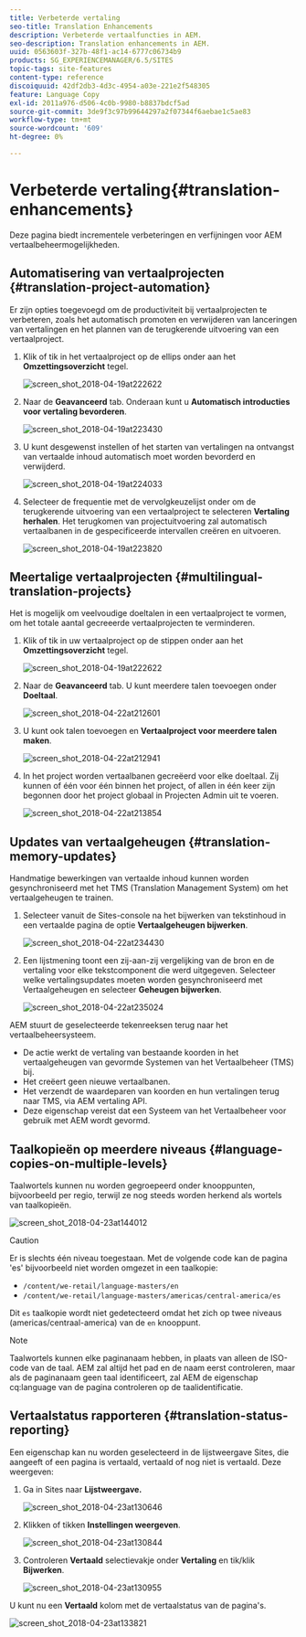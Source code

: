 ```yaml
---
title: Verbeterde vertaling
seo-title: Translation Enhancements
description: Verbeterde vertaalfuncties in AEM.
seo-description: Translation enhancements in AEM.
uuid: 0563603f-327b-48f1-ac14-6777c06734b9
products: SG_EXPERIENCEMANAGER/6.5/SITES
topic-tags: site-features
content-type: reference
discoiquuid: 42df2db3-4d3c-4954-a03e-221e2f548305
feature: Language Copy
exl-id: 2011a976-d506-4c0b-9980-b8837bdcf5ad
source-git-commit: 3de9f3c97b99644297a2f07344f6aebae1c5ae83
workflow-type: tm+mt
source-wordcount: '609'
ht-degree: 0%

---
```


# Verbeterde vertaling{#translation-enhancements}

Deze pagina biedt incrementele verbeteringen en verfijningen voor AEM vertaalbeheermogelijkheden.

## Automatisering van vertaalprojecten {#translation-project-automation}

Er zijn opties toegevoegd om de productiviteit bij vertaalprojecten te verbeteren, zoals het automatisch promoten en verwijderen van lanceringen van vertalingen en het plannen van de terugkerende uitvoering van een vertaalproject.

1. Klik of tik in het vertaalproject op de ellips onder aan het **Omzettingsoverzicht** tegel.

   ![screen_shot_2018-04-19at222622](assets/screen_shot_2018-04-19at222622.jpg)

1. Naar de **Geavanceerd** tab. Onderaan kunt u **Automatisch introducties voor vertaling bevorderen**.

   ![screen_shot_2018-04-19at223430](assets/screen_shot_2018-04-19at223430.jpg)

1. U kunt desgewenst instellen of het starten van vertalingen na ontvangst van vertaalde inhoud automatisch moet worden bevorderd en verwijderd.

   ![screen_shot_2018-04-19at224033](assets/screen_shot_2018-04-19at224033.jpg)

1. Selecteer de frequentie met de vervolgkeuzelijst onder om de terugkerende uitvoering van een vertaalproject te selecteren **Vertaling herhalen**. Het terugkomen van projectuitvoering zal automatisch vertaalbanen in de gespecificeerde intervallen creëren en uitvoeren.

   ![screen_shot_2018-04-19at223820](assets/screen_shot_2018-04-19at223820.jpg)

## Meertalige vertaalprojecten {#multilingual-translation-projects}

Het is mogelijk om veelvoudige doeltalen in een vertaalproject te vormen, om het totale aantal gecreeerde vertaalprojecten te verminderen.

1. Klik of tik in uw vertaalproject op de stippen onder aan het **Omzettingsoverzicht** tegel.

   ![screen_shot_2018-04-19at222622](assets/screen_shot_2018-04-19at222622.jpg)

1. Naar de **Geavanceerd** tab. U kunt meerdere talen toevoegen onder **Doeltaal**.

   ![screen_shot_2018-04-22at212601](assets/screen_shot_2018-04-22at212601.jpg)

1. U kunt ook talen toevoegen en **Vertaalproject voor meerdere talen maken**.

   ![screen_shot_2018-04-22at212941](assets/screen_shot_2018-04-22at212941.jpg)

1. In het project worden vertaalbanen gecreëerd voor elke doeltaal. Zij kunnen of één voor één binnen het project, of allen in één keer zijn begonnen door het project globaal in Projecten Admin uit te voeren.

   ![screen_shot_2018-04-22at213854](assets/screen_shot_2018-04-22at213854.jpg)

## Updates van vertaalgeheugen {#translation-memory-updates}

Handmatige bewerkingen van vertaalde inhoud kunnen worden gesynchroniseerd met het TMS (Translation Management System) om het vertaalgeheugen te trainen.

1. Selecteer vanuit de Sites-console na het bijwerken van tekstinhoud in een vertaalde pagina de optie **Vertaalgeheugen bijwerken**.

   ![screen_shot_2018-04-22at234430](assets/screen_shot_2018-04-22at234430.jpg)

1. Een lijstmening toont een zij-aan-zij vergelijking van de bron en de vertaling voor elke tekstcomponent die werd uitgegeven. Selecteer welke vertalingsupdates moeten worden gesynchroniseerd met Vertaalgeheugen en selecteer **Geheugen bijwerken**.

   ![screen_shot_2018-04-22at235024](assets/screen_shot_2018-04-22at235024.jpg)

AEM stuurt de geselecteerde tekenreeksen terug naar het vertaalbeheersysteem.

* De actie werkt de vertaling van bestaande koorden in het vertaalgeheugen van gevormde Systemen van het Vertaalbeheer (TMS) bij.
* Het creëert geen nieuwe vertaalbanen.
* Het verzendt de waardeparen van koorden en hun vertalingen terug naar TMS, via AEM vertaling API.
* Deze eigenschap vereist dat een Systeem van het Vertaalbeheer voor gebruik met AEM wordt gevormd.

## Taalkopieën op meerdere niveaus {#language-copies-on-multiple-levels}

Taalwortels kunnen nu worden gegroepeerd onder knooppunten, bijvoorbeeld per regio, terwijl ze nog steeds worden herkend als wortels van taalkopieën.

![screen_shot_2018-04-23at144012](assets/screen_shot_2018-04-23at144012.jpg)

>[!CAUTION]
>
>Er is slechts één niveau toegestaan. Met de volgende code kan de pagina &#39;es&#39; bijvoorbeeld niet worden omgezet in een taalkopie:
>
>* `/content/we-retail/language-masters/en`
>* `/content/we-retail/language-masters/americas/central-america/es`
>
>Dit `es` taalkopie wordt niet gedetecteerd omdat het zich op twee niveaus (americas/centraal-america) van de `en` knooppunt.

>[!NOTE]
>
>Taalwortels kunnen elke paginanaam hebben, in plaats van alleen de ISO-code van de taal. AEM zal altijd het pad en de naam eerst controleren, maar als de paginanaam geen taal identificeert, zal AEM de eigenschap cq:language van de pagina controleren op de taalidentificatie.

## Vertaalstatus rapporteren {#translation-status-reporting}

Een eigenschap kan nu worden geselecteerd in de lijstweergave Sites, die aangeeft of een pagina is vertaald, vertaald of nog niet is vertaald. Deze weergeven:

1. Ga in Sites naar **Lijstweergave.**

   ![screen_shot_2018-04-23at130646](assets/screen_shot_2018-04-23at130646.jpg)

1. Klikken of tikken **Instellingen weergeven**.

   ![screen_shot_2018-04-23at130844](assets/screen_shot_2018-04-23at130844.jpg)

1. Controleren **Vertaald** selectievakje onder **Vertaling** en tik/klik **Bijwerken**.

   ![screen_shot_2018-04-23at130955](assets/screen_shot_2018-04-23at130955.jpg)

U kunt nu een **Vertaald** kolom met de vertaalstatus van de pagina&#39;s.

![screen_shot_2018-04-23at133821](assets/screen_shot_2018-04-23at133821.jpg)
